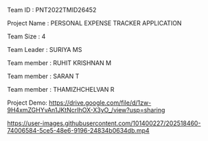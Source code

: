 Team ID : PNT2022TMID26452

Project Name : PERSONAL EXPENSE TRACKER APPLICATION

Team Size : 4

Team Leader : SURIYA MS

Team member : RUHIT KRISHNAN M

Team member : SARAN T

Team member : THAMIZHCHELVAN R

Project Demo: https://drive.google.com/file/d/1zw-9H4xmZGHYvAn1JKtNcrIhOX-X3yO_/view?usp=sharing





https://user-images.githubusercontent.com/101400227/202518460-74006584-5ce5-48e6-9196-24834b0634db.mp4

